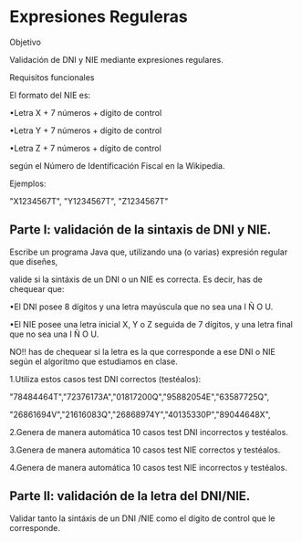 # Expresiones Reguleras

Objetivo

Validación de DNI y NIE mediante expresiones regulares.

Requisitos funcionales

El formato del NIE es:

•Letra X + 7 números + dígito de control

•Letra Y + 7 números + dígito de control

•Letra Z + 7 números + dígito de control

según el Número de Identificación Fiscal en la Wikipedia.

Ejemplos:

"X1234567T", "Y1234567T", "Z1234567T"

## Parte I: validación de la sintaxis de DNI y NIE.

Escribe un programa Java que, utilizando una (o varias) expresión regular que diseñes,

valide si la sintáxis de un DNI o un NIE es correcta. Es decir, has de chequear que:

•El DNI posee 8 dígitos y una letra mayúscula que no sea una I Ñ O U.

•El NIE posee una letra inicial X, Y o Z seguida de 7 dígitos, y una letra final que no  sea una I Ñ O U.

NO!! has de chequear si la letra es la que corresponde a ese DNI o NIE según el algoritmo que estudiamos en clase.

1.Utiliza estos casos test DNI correctos (testéalos):

"78484464T","72376173A","01817200Q","95882054E","63587725Q",

"26861694V","21616083Q","26868974Y","40135330P","89044648X",

2.Genera de manera automática 10 casos test DNI incorrectos y testéalos.

3.Genera de manera automática 10 casos test NIE correctos y testéalos.

4.Genera de manera automática 10 casos test NIE incorrectos y testéalos.


## Parte II: validación de la letra del DNI/NIE.

Validar tanto la sintáxis de un DNI /NIE como el dígito de control que le corresponde.


